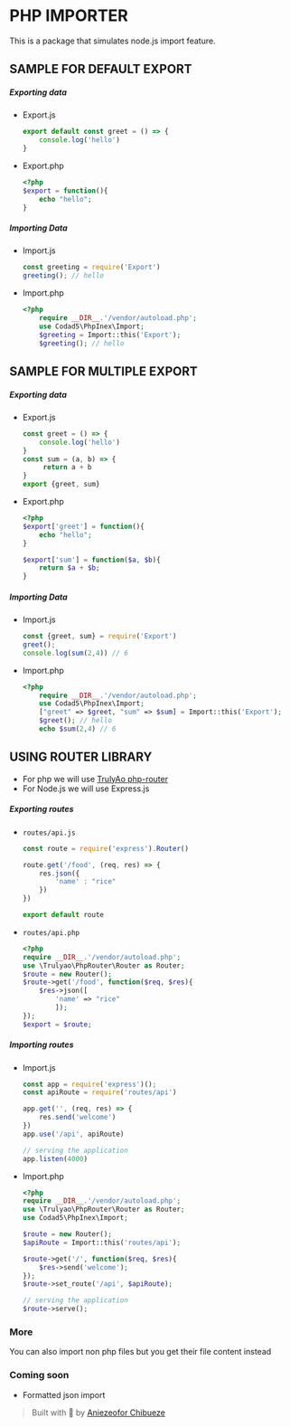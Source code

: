 # PHP IMPORTER

This is a package that simulates node.js import feature.

## SAMPLE FOR DEFAULT EXPORT

##### Exporting data

- Export.js

    ```js
    export default const greet = () => {
        console.log('hello')
    }
    ```

- Export.php

    ```php
    <?php
    $export = function(){
        echo "hello";
    }
    ```

##### Importing Data

- Import.js

    ```js
    const greeting = require('Export')
    greeting(); // hello
    ```

- Import.php

    ```php
    <?php
        require __DIR__.'/vendor/autoload.php';
        use Codad5\PhpInex\Import;
        $greeting = Import::this('Export');
        $greeting(); // hello
    ```


## SAMPLE FOR MULTIPLE EXPORT

##### Exporting data

- Export.js

    ```js
    const greet = () => {
        console.log('hello')
    }
    const sum = (a, b) => {
         return a + b
    }
    export {greet, sum}
    ```

- Export.php

    ```php
    <?php
    $export['greet'] = function(){
        echo "hello";
    }

    $export['sum'] = function($a, $b){
        return $a + $b;
    }
    ```

##### Importing Data

- Import.js

    ```js
    const {greet, sum} = require('Export')
    greet();
    console.log(sum(2,4)) // 6
    ```

- Import.php

    ```php
    <?php
        require __DIR__.'/vendor/autoload.php';
        use Codad5\PhpInex\Import;
        ["greet" => $greet, "sum" => $sum] = Import::this('Export');
        $greet(); // hello
        echo $sum(2,4) // 6
    ```

## USING ROUTER LIBRARY

- For php we will use [TrulyAo php-router](https://github.com/aosasona/php-router)
- For Node.js we will use Express.js

##### Exporting routes

- `routes/api.js`

    ```js
    const route = require('express').Router()

    route.get('/food', (req, res) => {
        res.json({
            'name' : "rice"
        })
    })

    export default route
    ```

- `routes/api.php`

    ```php
    <?php
    require __DIR__.'/vendor/autoload.php';
    use \Trulyao\PhpRouter\Router as Router;
    $route = new Router();
    $route->get('/food', function($req, $res){
        $res->json([
            'name' => "rice"
            ]);
    });
    $export = $route;
    ```

##### Importing routes

- Import.js

    ```js
    const app = require('express')();
    const apiRoute = require('routes/api')

    app.get('', (req, res) => {
        res.send('welcome')
    })
    app.use('/api', apiRoute)
    
    // serving the application
    app.listen(4000)
    
    ```

- Import.php

    ```php
    <?php
    require __DIR__.'/vendor/autoload.php';
    use \Trulyao\PhpRouter\Router as Router;
    use Codad5\PhpInex\Import;

    $route = new Router();
    $apiRoute = Import::this('routes/api');
    
    $route->get('/', function($req, $res){
        $res->send('welcome');
    });
    $route->set_route('/api', $apiRoute);
    
    // serving the application
    $route->serve();
    ```

### More 
You can also import non php files but you get their file content instead

### Coming soon
- Formatted json import

> Built with 🧡 by [Aniezeofor Chibueze](https://github.com/codad5)